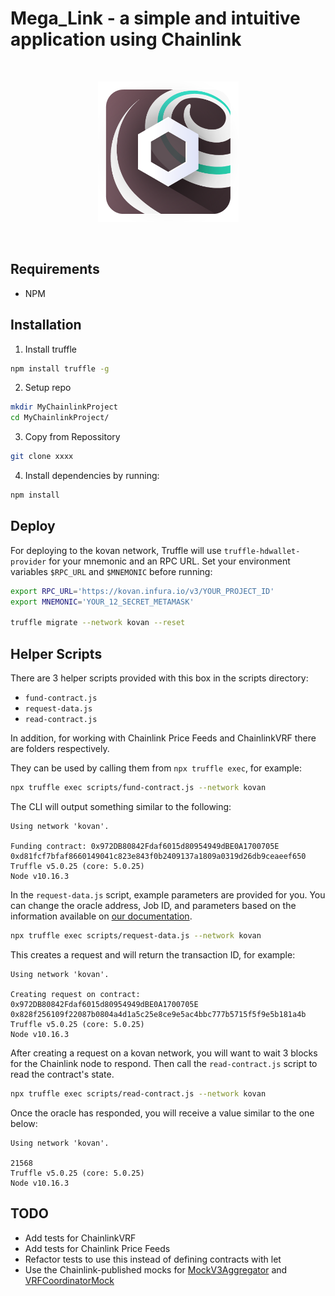 # Mega_Link - a simple and intuitive application using Chainlink

<br/>
<p align="center">
<a href="https://chain.link" target="_blank">
<img src="https://raw.githubusercontent.com/smartcontractkit/box/master/box-img-lg.png" width="225" alt="Chainlink Truffle logo">
</a>
</p>
<br/>

## Requirements

- NPM

## Installation

1. Install truffle

```bash
npm install truffle -g
```

2. Setup repo

```bash
mkdir MyChainlinkProject
cd MyChainlinkProject/
```

3. Copy from Repossitory

```bash
git clone xxxx
```

4. Install dependencies by running:

```bash
npm install
```

## Deploy

For deploying to the kovan network, Truffle will use `truffle-hdwallet-provider` for your mnemonic and an RPC URL. Set your environment variables `$RPC_URL` and `$MNEMONIC` before running:

```bash
export RPC_URL='https://kovan.infura.io/v3/YOUR_PROJECT_ID'
export MNEMONIC='YOUR_12_SECRET_METAMASK'

truffle migrate --network kovan --reset
```

## Helper Scripts

There are 3 helper scripts provided with this box in the scripts directory:

- `fund-contract.js`
- `request-data.js`
- `read-contract.js`

In addition, for working with Chainlink Price Feeds and ChainlinkVRF there are folders respectively. 

They can be used by calling them from `npx truffle exec`, for example:

```bash
npx truffle exec scripts/fund-contract.js --network kovan
```

The CLI will output something similar to the following:

```
Using network 'kovan'.

Funding contract: 0x972DB80842Fdaf6015d80954949dBE0A1700705E
0xd81fcf7bfaf8660149041c823e843f0b2409137a1809a0319d26db9ceaeef650
Truffle v5.0.25 (core: 5.0.25)
Node v10.16.3
```

In the `request-data.js` script, example parameters are provided for you. You can change the oracle address, Job ID, and parameters based on the information available on [our documentation](https://docs.chain.link/docs/decentralized-oracles-ethereum-mainnet/#testnets).

```bash
npx truffle exec scripts/request-data.js --network kovan
```

This creates a request and will return the transaction ID, for example:

```
Using network 'kovan'.

Creating request on contract: 0x972DB80842Fdaf6015d80954949dBE0A1700705E
0x828f256109f22087b0804a4d1a5c25e8ce9e5ac4bbc777b5715f5f9e5b181a4b
Truffle v5.0.25 (core: 5.0.25)
Node v10.16.3
```

After creating a request on a kovan network, you will want to wait 3 blocks for the Chainlink node to respond. Then call the `read-contract.js` script to read the contract's state.

```bash
npx truffle exec scripts/read-contract.js --network kovan
```

Once the oracle has responded, you will receive a value similar to the one below:

```
Using network 'kovan'.

21568
Truffle v5.0.25 (core: 5.0.25)
Node v10.16.3
```

## TODO

- Add tests for ChainlinkVRF
- Add tests for Chainlink Price Feeds
- Refactor tests to use this instead of defining contracts with let
- Use the Chainlink-published mocks for [MockV3Aggregator](https://github.com/smartcontractkit/chainlink/blob/develop/evm-contracts/src/v0.6/tests/MockV3Aggregator.sol) and [VRFCoordinatorMock](https://github.com/smartcontractkit/chainlink/blob/develop/evm-contracts/src/v0.6/tests/VRFCoordinatorMock.sol)
